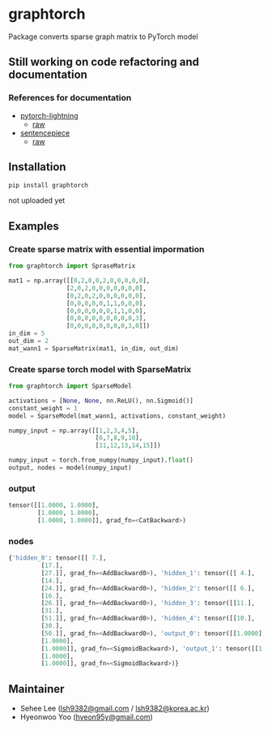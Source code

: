 # graphtorch
Package converts sparse graph matrix to PyTorch model

## Still working on code refactoring and documentation

### References for documentation
- [pytorch-lightning](https://github.com/williamFalcon/pytorch-lightning)
    - [raw](https://raw.githubusercontent.com/williamFalcon/pytorch-lightning/master/README.md)
- [sentencepiece](https://github.com/google/sentencepiece)
    - [raw](https://raw.githubusercontent.com/google/sentencepiece/master/README.md)

## Installation

```
pip install graphtorch
```

not uploaded yet

## Examples

### Create sparse matrix with essential impormation
```python
from graphtorch import SpraseMatrix

mat1 = np.array([[0,2,0,0,2,0,0,0,0,0],
                [2,0,2,0,0,0,0,0,0,0],
                [0,2,0,2,0,0,0,0,0,0],
                [0,0,0,0,0,1,1,0,0,0],
                [0,0,0,0,0,0,1,1,0,0],
                [0,0,0,0,0,0,0,0,0,3],
                [0,0,0,0,0,0,0,0,3,0]])  
in_dim = 5   
out_dim = 2  
mat_wann1 = SparseMatrix(mat1, in_dim, out_dim)   
```

### Create sparse torch model with SparseMatrix
```python
from graphtorch import SparseModel

activations = [None, None, nn.ReLU(), nn.Sigmoid()]  
constant_weight = 1 
model = SparseModel(mat_wann1, activations, constant_weight)

numpy_input = np.array([[1,2,3,4,5],  
                        [6,7,8,9,10],  
                        [11,12,13,14,15]])      

numpy_input = torch.from_numpy(numpy_input).float()  
output, nodes = model(numpy_input)  
```


### output


```python
tensor([[1.0000, 1.0000],
        [1.0000, 1.0000],
        [1.0000, 1.0000]], grad_fn=<CatBackward>)
```

### nodes

```python
{'hidden_0': tensor([[ 7.],
         [17.],
         [27.]], grad_fn=<AddBackward0>), 'hidden_1': tensor([[ 4.],
         [14.],
         [24.]], grad_fn=<AddBackward0>), 'hidden_2': tensor([[ 6.],
         [16.],
         [26.]], grad_fn=<AddBackward0>), 'hidden_3': tensor([[11.],
         [31.],
         [51.]], grad_fn=<AddBackward0>), 'hidden_4': tensor([[10.],
         [30.],
         [50.]], grad_fn=<AddBackward0>), 'output_0': tensor([[1.0000],
         [1.0000],
         [1.0000]], grad_fn=<SigmoidBackward>), 'output_1': tensor([[1.0000],
         [1.0000],
         [1.0000]], grad_fn=<SigmoidBackward>)}
```

## Maintainer
- Sehee Lee (lsh9382@gmail.com / lsh9382@korea.ac.kr)     
- Hyeonwoo Yoo (hyeon95y@gmail.com)    
